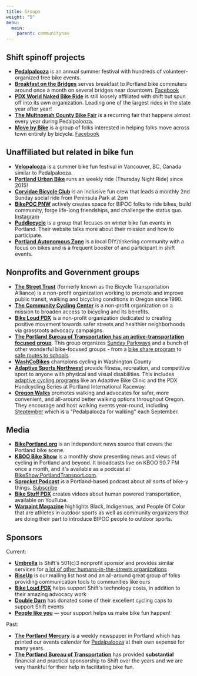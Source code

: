```yaml
---
title: Groups
weight: "5"
menu:
  main:
    parent: communitynav
---
```

## Shift spinoff projects

* **[Pedalpalooza](/pages/pedalpalooza/)** is an annual summer festival with hundreds of volunteer-organized free bike events.
* **[Breakfast on the Bridges](/pages/bonb/)** serves breakfast to Portland bike commuters around once a month on several bridges near downtown. [Facebook](https://www.facebook.com/bonbpdx/)
* **[PDX World Naked Bike Ride](/pages/wnbr/)** is still loosely affiliated with shift but spun off into its own organization. Leading one of the largest rides in the state year after year!
* **[The Multnomah County Bike Fair](/pages/mcbf/)** is a recurring fair that happens almost every year during Pedalpalooza.
* **[Move by Bike](/pages/mbb/)** is a group of folks interested in helping folks move across town entirely by bicycle. [Facebook](https://www.facebook.com/groups/movebybike/)

## Unaffiliated but related in bike fun

* **[Velopalooza](https://velopalooza.ca/about-velopalooza/)** is a summer bike fun festival in Vancouver, BC, Canada similar to Pedalpalooza.
* **[Portland Urban Bike](https://www.facebook.com/PortlandUrbanBike/)** runs an weekly ride (Thursday Night Ride) since 2015!
* **[Corvidae Bicycle Club](https://www.facebook.com/corvidaeBC/)** is an inclusive fun crew that leads a monthly 2nd Sunday social ride from Peninsula Park at 2pm
* **[BikePOC PNW](https://msha.ke/bikepocpnw/)** actively creates space for BIPOC folks to ride bikes, build community, forge life-long friendships, and challenge the status quo. [Instagram](https://www.instagram.com/bikepocpnw/)
* **[Puddlecycle](https://puddlecycle.com/)** is a group that focuses on winter bike fun events in Portland.  Their website talks more about their mission and how to participate.
* **[Portland Autonomous Zone](https://pazpdx.wordpress.com/about/)** is a local DIY/tinkering community with a focus on bikes and is a frequent booster of and participant in shift events.

## Nonprofits and Government groups

* **[The Street Trust](https://www.thestreettrust.org)** (formerly known as the Bicycle Transportation Alliance) is a non-profit organization working to promote and improve public transit, walking and bicycling conditions in Oregon since 1990.
* **[The Community Cycling Center](http://www.communitycyclingcenter.org/about/)** is a non-profit organization on a mission to broaden access to bicycling and its benefits.
* **[Bike Loud PDX](https://bikeloudpdx.org/)** is a non-profit organization dedicated to creating positive movement towards safer streets and healthier neighborhoods via grassroots advocacy campaigns.
* **[The Portland Bureau of Transportation has an active-transportation focused group](https://www.portlandoregon.gov/transportation/59969)**.  This group organizes [Sunday Parkways](https://www.portlandoregon.gov/transportation/46103) and a bunch of other wonderful bike-focused groups - from a [bike share program](https://www.portland.gov/transportation/bike-share) to [safe routes to schools](https://www.portland.gov/transportation/safe-routes-school).
* **[WashCoBikes](https://washcobikes.org/)** champions cycling in Washington County
* **[Adaptive Sports Northwest](https://adaptivesportsnw.org)** provide fitness, recreation, and competitive sport to anyone with physical and visual disabilities. This includes [adaptive cycling programs](https://adaptivesportsnw.org/sports/cycling/) like an Adaptive Bike Clinic and the PDX Handcycling Series at Portland International Raceway.
* **[Oregon Walks](https://oregonwalks.org/)** promotes walking and advocates for safer, more convenient, and all-around better walking options throughout Oregon. They encourage and host walking events year-round, including [Steptember](https://oregonwalks.org/steptember/) which is a "Pedalpalooza for walking" each September.

## Media

* **[BikePortland.org](https://bikeportland.org/)** is an independent news source that covers the Portland bike scene.
* **[KBOO Bike Show](https://kboo.fm/program/bike-show)** is a monthly show presenting news and views of cycling in Portland and beyond. It broadcasts live on KBOO 90.7 FM once a month, and it's available as a podcast at [BikeShow.PortlandTransport.com](http://bikeshow.portlandtransport.com/).
* **[Sprocket Podcast](http://thesprocketpodcast.com/)** is a Portland-based podcast about all sorts of bike-y things. [Subscribe](https://sprocketpodcast.blubrry.com/subscribe-to-podcast/)
* **[Bike Stuff PDX](https://www.youtube.com/c/BikeStuffPDX)** creates videos about human powered transportation, available on YouTube.
* **[Warpaint Magazine](https://www.warpaintmag.co/)** highlights Black, Indigenous, and People Of Color that are athletes in outdoor sports as well as community organizers that are doing their part to introduce BIPOC people to outdoor sports.

## Sponsors

Current:

* **[Umbrella](https://www.umbrellapdx.org)** is Shift's 501\(c)3 nonprofit sponsor and provides similar services for [a lot of other humans-in-the-streets organizations](https://www.umbrellapdx.org/projects)
* **[RiseUp](https://riseup.net/)** is our mailing list host and an all-around great group of folks providing communication tools to communities like ours
* **[Bike Loud PDX](https://bikeloudpdx.org/)** helps support Shift's technology costs, in addition to their amazing advocacy work
* **[Double Darn](https://www.doubledarn.com/)** has donated some of their excellent cycling caps to support Shift events
* **[People like you](/pages/donate/)** — your support helps us make bike fun happen!

Past:

* **[The Portland Mercury](https://www.portlandmercury.com/)** is a weekly newspaper in Portland which has printed our events calendar for [Pedalpalooza](/pages/pedalpalooza) at their own expense for many years.
* **[The Portland Bureau of Transportation](https://www.portlandoregon.gov/transportation/59969)** has provided **substantial** financial and practical sponsorship to Shift over the years and we are very thankful for their help in facilitating bike fun.